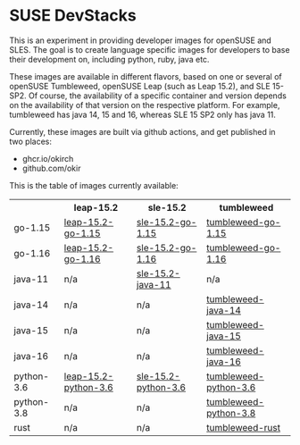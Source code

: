 # SUSE DevStacks

This is an experiment in providing developer images for openSUSE and SLES.
The goal is to create language specific images for developers to base their
development on, including python, ruby, java etc.

These images are available in different flavors, based on one or
several of openSUSE Tumbleweed, openSUSE Leap (such as Leap 15.2),
and SLE 15-SP2. Of course, the availability of a specific container and 
version depends on the availability of that version on the respective
platform. For example, tumbleweed has java 14, 15 and 16, whereas
SLE 15 SP2 only has java 11.

Currently, these images are built via github actions, and get published
in two places:

  - ghcr.io/okirch
  - github.com/okir

This is the table of images currently available:


<table>
 <tr>
  <th></th>
  <th>leap-15.2</th>
  <th>sle-15.2</th>
  <th>tumbleweed</th>
 </tr>
<tr>
 <td>go-1.15</td>
 <!-- leap-15.2 -->
    	     <td><a href="https://hub.docker.com/repository/docker/okir/leap-15.2-go-1.15">leap-15.2-go-1.15</a></td>
 <!-- sle-15.2 -->
    	 	        <td><a href="https://hub.docker.com/repository/docker/okir/sle-15.2-go-1.15">sle-15.2-go-1.15</a></td>
 <!-- tumbleweed -->
     <td><a href="https://hub.docker.com/repository/docker/okir/tumbleweed-go-1.15">tumbleweed-go-1.15</a></td>
</tr>
<tr>
 <td>go-1.16</td>
 <!-- leap-15.2 -->
    	     <td><a href="https://hub.docker.com/repository/docker/okir/leap-15.2-go-1.16">leap-15.2-go-1.16</a></td>
 <!-- sle-15.2 -->
    	 	        <td><a href="https://hub.docker.com/repository/docker/okir/sle-15.2-go-1.16">sle-15.2-go-1.16</a></td>
 <!-- tumbleweed -->
     <td><a href="https://hub.docker.com/repository/docker/okir/tumbleweed-go-1.16">tumbleweed-go-1.16</a></td>
</tr>
<tr>
 <td>java-11</td>
 <!-- leap-15.2 -->
     <td>n/a</td>
 <!-- sle-15.2 -->
     <td><a href="https://hub.docker.com/repository/docker/okir/sle-15.2-java-11">sle-15.2-java-11</a></td>
 <!-- tumbleweed -->
     <td>n/a</td>
</tr>
<tr>
 <td>java-14</td>
 <!-- leap-15.2 -->
     <td>n/a</td>
 <!-- sle-15.2 -->
     <td>n/a</td>
 <!-- tumbleweed -->
     <td><a href="https://hub.docker.com/repository/docker/okir/tumbleweed-java-14">tumbleweed-java-14</a></td>
</tr>
<tr>
 <td>java-15</td>
 <!-- leap-15.2 -->
     <td>n/a</td>
 <!-- sle-15.2 -->
     <td>n/a</td>
 <!-- tumbleweed -->
     <td><a href="https://hub.docker.com/repository/docker/okir/tumbleweed-java-15">tumbleweed-java-15</a></td>
</tr>
<tr>
 <td>java-16</td>
 <!-- leap-15.2 -->
     <td>n/a</td>
 <!-- sle-15.2 -->
     <td>n/a</td>
 <!-- tumbleweed -->
     <td><a href="https://hub.docker.com/repository/docker/okir/tumbleweed-java-16">tumbleweed-java-16</a></td>
</tr>
<tr>
 <td>python-3.6</td>
 <!-- leap-15.2 -->
    	     <td><a href="https://hub.docker.com/repository/docker/okir/leap-15.2-python-3.6">leap-15.2-python-3.6</a></td>
 <!-- sle-15.2 -->
    	 	        <td><a href="https://hub.docker.com/repository/docker/okir/sle-15.2-python-3.6">sle-15.2-python-3.6</a></td>
 <!-- tumbleweed -->
     <td><a href="https://hub.docker.com/repository/docker/okir/tumbleweed-python-3.6">tumbleweed-python-3.6</a></td>
</tr>
<tr>
 <td>python-3.8</td>
 <!-- leap-15.2 -->
     <td>n/a</td>
 <!-- sle-15.2 -->
     <td>n/a</td>
 <!-- tumbleweed -->
     <td><a href="https://hub.docker.com/repository/docker/okir/tumbleweed-python-3.8">tumbleweed-python-3.8</a></td>
</tr>
<tr>
 <td>rust</td>
 <!-- leap-15.2 -->
     <td>n/a</td>
 <!-- sle-15.2 -->
     <td>n/a</td>
 <!-- tumbleweed -->
     <td><a href="https://hub.docker.com/repository/docker/okir/tumbleweed-rust">tumbleweed-rust</a></td>
</tr>
</table>

